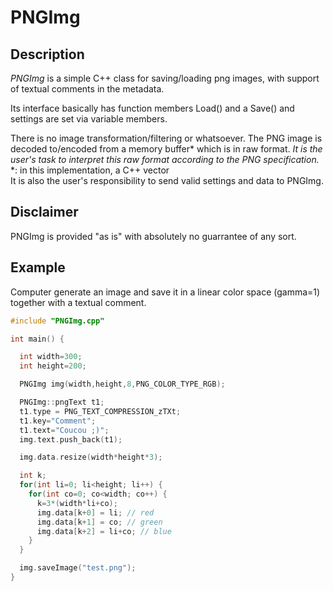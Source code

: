 # PNGImg

## Description

*PNGImg* is a simple C++ class for saving/loading png images, with support of textual comments in the metadata.

Its interface basically has function members Load() and a Save() and settings are set via variable members.

There is no image transformation/filtering or whatsoever. The PNG image is decoded to/encoded from a memory buffer\* which is in raw format. *It is the user's task to interpret this raw format according to the PNG specification.*  
\*: in this implementation, a C++ vector  
It is also the user's responsibility to send valid settings and data to PNGImg.

## Disclaimer

PNGImg is provided "as is" with absolutely no guarrantee of any sort.

## Example

Computer generate an image and save it in a linear color space (gamma=1) together with a textual comment.

```c++
#include "PNGImg.cpp"

int main() {

  int width=300;
  int height=200;

  PNGImg img(width,height,8,PNG_COLOR_TYPE_RGB);

  PNGImg::pngText t1;
  t1.type = PNG_TEXT_COMPRESSION_zTXt;
  t1.key="Comment";
  t1.text="Coucou ;)";
  img.text.push_back(t1);

  img.data.resize(width*height*3);

  int k;
  for(int li=0; li<height; li++) {
    for(int co=0; co<width; co++) {
      k=3*(width*li+co);
      img.data[k+0] = li; // red
      img.data[k+1] = co; // green
      img.data[k+2] = li+co; // blue
    }
  }

  img.saveImage("test.png");
}
```
